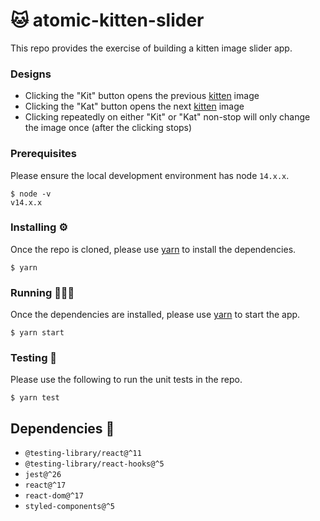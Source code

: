 # 🐱 atomic-kitten-slider

This repo provides the exercise of building a kitten image slider app.

### Designs

- Clicking the "Kit" button opens the previous [kitten](https://github.move.com/nwu/atomic-kitten-slider/blob/master/src/App.jsx#L6-L12) image
- Clicking the "Kat" button opens the next [kitten](https://github.move.com/nwu/atomic-kitten-slider/blob/master/src/App.jsx#L6-L12) image
- Clicking repeatedly on either "Kit" or "Kat" non-stop will only change the image once (after the clicking stops)

### Prerequisites

Please ensure the local development environment has node `14.x.x`.

```
$ node -v
v14.x.x
```

### Installing ⚙️

Once the repo is cloned, please use [yarn](https://yarnpkg.com/lang/en/docs/install) to install the dependencies.

```
$ yarn
```

### Running 🏃🏻‍♂️

Once the dependencies are installed, please use [yarn](https://yarnpkg.com/lang/en/docs/install) to start the app.

```
$ yarn start
```

### Testing 📝

Please use the following to run the unit tests in the repo.

```
$ yarn test
```

## Dependencies 🥞

- `@testing-library/react@^11`
- `@testing-library/react-hooks@^5`
- `jest@^26`
- `react@^17`
- `react-dom@^17`
- `styled-components@^5`
